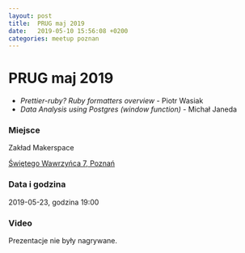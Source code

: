 ```yaml
---
layout: post
title:  PRUG maj 2019
date:   2019-05-10 15:56:08 +0200
categories: meetup poznan
---
```

# PRUG maj 2019

- _Prettier-ruby? Ruby formatters overview_ - Piotr Wasiak
- _Data Analysis using Postgres (window function)_ - Michał Janeda

### Miejsce

Zakład Makerspace

[Świętego Wawrzyńca 7, Poznań](https://maps.google.com/?q=52.417633056640625,16.904251098632812)

### Data i godzina

2019-05-23, godzina 19:00

### Video

Prezentacje nie były nagrywane.
